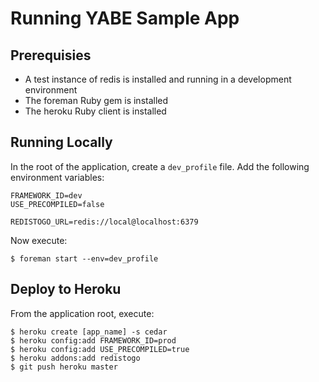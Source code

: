 # Running YABE Sample App

## Prerequisies
* A test instance of redis is installed and running in a development environment
* The foreman Ruby gem is installed
* The heroku Ruby client is installed

## Running Locally
In the root of the application, create a `dev_profile` file.  Add the following environment variables:

    FRAMEWORK_ID=dev
    USE_PRECOMPILED=false
    
    REDISTOGO_URL=redis://local@localhost:6379

Now execute:

    $ foreman start --env=dev_profile

## Deploy to Heroku
From the application root, execute:

    $ heroku create [app_name] -s cedar
    $ heroku config:add FRAMEWORK_ID=prod
    $ heroku config:add USE_PRECOMPILED=true
    $ heroku addons:add redistogo
    $ git push heroku master
